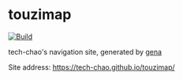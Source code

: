 # touzimap

[![Build](https://github.com/Tech-Chao/touzimap/actions/workflows/generate.yml/badge.svg)](https://github.com/Tech-Chao/touzimap/actions/workflows/generate.yml)

tech-chao's navigation site, generated by [gena](https://github.com/x1ah/gena)

Site address: https://tech-chao.github.io/touzimap/